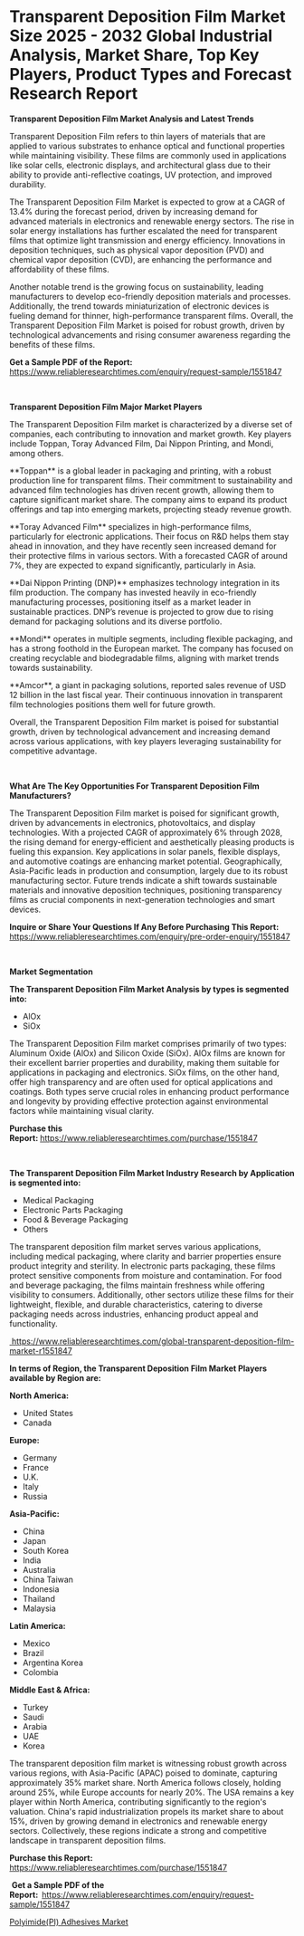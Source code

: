 <p><h1>Transparent Deposition Film Market Size 2025 - 2032 Global Industrial Analysis, Market Share, Top Key Players, Product Types and Forecast Research Report</h1></p><p><strong>Transparent Deposition Film Market Analysis and Latest Trends</strong></p>
<p><p>Transparent Deposition Film refers to thin layers of materials that are applied to various substrates to enhance optical and functional properties while maintaining visibility. These films are commonly used in applications like solar cells, electronic displays, and architectural glass due to their ability to provide anti-reflective coatings, UV protection, and improved durability.</p><p>The Transparent Deposition Film Market is expected to grow at a CAGR of 13.4% during the forecast period, driven by increasing demand for advanced materials in electronics and renewable energy sectors. The rise in solar energy installations has further escalated the need for transparent films that optimize light transmission and energy efficiency. Innovations in deposition techniques, such as physical vapor deposition (PVD) and chemical vapor deposition (CVD), are enhancing the performance and affordability of these films.</p><p>Another notable trend is the growing focus on sustainability, leading manufacturers to develop eco-friendly deposition materials and processes. Additionally, the trend towards miniaturization of electronic devices is fueling demand for thinner, high-performance transparent films. Overall, the Transparent Deposition Film Market is poised for robust growth, driven by technological advancements and rising consumer awareness regarding the benefits of these films.</p></p>
<p><strong>Get a Sample PDF of the Report:&nbsp;</strong> <a href="https://www.reliableresearchtimes.com/enquiry/request-sample/1551847?utm_campaign=3355&utm_medium=2&utm_source=Github&utm_content=ia&utm_term=02042025&utm_id=transparent-deposition-film">https://www.reliableresearchtimes.com/enquiry/request-sample/1551847</a></p>
<p>&nbsp;</p>
<p><strong>Transparent Deposition Film Major Market Players</strong></p>
<p><p>The Transparent Deposition Film market is characterized by a diverse set of companies, each contributing to innovation and market growth. Key players include Toppan, Toray Advanced Film, Dai Nippon Printing, and Mondi, among others.</p><p>**Toppan** is a global leader in packaging and printing, with a robust production line for transparent films. Their commitment to sustainability and advanced film technologies has driven recent growth, allowing them to capture significant market share. The company aims to expand its product offerings and tap into emerging markets, projecting steady revenue growth.</p><p>**Toray Advanced Film** specializes in high-performance films, particularly for electronic applications. Their focus on R&D helps them stay ahead in innovation, and they have recently seen increased demand for their protective films in various sectors. With a forecasted CAGR of around 7%, they are expected to expand significantly, particularly in Asia.</p><p>**Dai Nippon Printing (DNP)** emphasizes technology integration in its film production. The company has invested heavily in eco-friendly manufacturing processes, positioning itself as a market leader in sustainable practices. DNP’s revenue is projected to grow due to rising demand for packaging solutions and its diverse portfolio.</p><p>**Mondi** operates in multiple segments, including flexible packaging, and has a strong foothold in the European market. The company has focused on creating recyclable and biodegradable films, aligning with market trends towards sustainability.</p><p>**Amcor**, a giant in packaging solutions, reported sales revenue of USD 12 billion in the last fiscal year. Their continuous innovation in transparent film technologies positions them well for future growth.</p><p>Overall, the Transparent Deposition Film market is poised for substantial growth, driven by technological advancement and increasing demand across various applications, with key players leveraging sustainability for competitive advantage.</p></p>
<p>&nbsp;</p>
<p><strong>What Are The Key Opportunities For Transparent Deposition Film Manufacturers?</strong></p>
<p><p>The Transparent Deposition Film market is poised for significant growth, driven by advancements in electronics, photovoltaics, and display technologies. With a projected CAGR of approximately 6% through 2028, the rising demand for energy-efficient and aesthetically pleasing products is fueling this expansion. Key applications in solar panels, flexible displays, and automotive coatings are enhancing market potential. Geographically, Asia-Pacific leads in production and consumption, largely due to its robust manufacturing sector. Future trends indicate a shift towards sustainable materials and innovative deposition techniques, positioning transparency films as crucial components in next-generation technologies and smart devices.</p></p>
<p><strong>Inquire or Share Your Questions If Any Before Purchasing This Report:</strong> <a href="https://www.reliableresearchtimes.com/enquiry/pre-order-enquiry/1551847?utm_campaign=3355&utm_medium=2&utm_source=Github&utm_content=ia&utm_term=02042025&utm_id=transparent-deposition-film">https://www.reliableresearchtimes.com/enquiry/pre-order-enquiry/1551847</a></p>
<p>&nbsp;</p>
<p><strong>Market Segmentation</strong></p>
<p><strong>The Transparent Deposition Film Market Analysis by types is segmented into:</strong></p>
<p><ul><li>AlOx</li><li>SiOx</li></ul></p>
<p><p>The Transparent Deposition Film market comprises primarily of two types: Aluminum Oxide (AlOx) and Silicon Oxide (SiOx). AlOx films are known for their excellent barrier properties and durability, making them suitable for applications in packaging and electronics. SiOx films, on the other hand, offer high transparency and are often used for optical applications and coatings. Both types serve crucial roles in enhancing product performance and longevity by providing effective protection against environmental factors while maintaining visual clarity.</p></p>
<p><strong>Purchase this Report:&nbsp;</strong><a href="https://www.reliableresearchtimes.com/purchase/1551847?utm_campaign=3355&utm_medium=2&utm_source=Github&utm_content=ia&utm_term=02042025&utm_id=transparent-deposition-film">https://www.reliableresearchtimes.com/purchase/1551847</a></p>
<p>&nbsp;</p>
<p><strong>The Transparent Deposition Film Market Industry Research by Application is segmented into:</strong></p>
<p><ul><li>Medical Packaging</li><li>Electronic Parts Packaging</li><li>Food & Beverage Packaging</li><li>Others</li></ul></p>
<p><p>The transparent deposition film market serves various applications, including medical packaging, where clarity and barrier properties ensure product integrity and sterility. In electronic parts packaging, these films protect sensitive components from moisture and contamination. For food and beverage packaging, the films maintain freshness while offering visibility to consumers. Additionally, other sectors utilize these films for their lightweight, flexible, and durable characteristics, catering to diverse packaging needs across industries, enhancing product appeal and functionality.</p></p>
<p><a href="https://www.reliableresearchtimes.com/global-transparent-deposition-film-market-r1551847?utm_campaign=3355&utm_medium=2&utm_source=Github&utm_content=ia&utm_term=02042025&utm_id=transparent-deposition-film">&nbsp;https://www.reliableresearchtimes.com/global-transparent-deposition-film-market-r1551847</a></p>
<p><strong>In terms of Region, the Transparent Deposition Film Market Players available by Region are:</strong></p>
<p>
    <p> <strong> North America: </strong>
        <ul>
            <li>United States</li>
            <li>Canada</li>
        </ul>
        </p> 
    <p> <strong> Europe: </strong>
        <ul>
            <li>Germany</li>
            <li>France</li>
            <li>U.K.</li>
            <li>Italy</li>
            <li>Russia</li>
        </ul>
        </p> 
    <p> <strong> Asia-Pacific: </strong>
        <ul>
            <li>China</li>
            <li>Japan</li>
            <li>South Korea</li>
            <li>India</li>
            <li>Australia</li>
            <li>China Taiwan</li>
            <li>Indonesia</li>
            <li>Thailand</li>
            <li>Malaysia</li>
        </ul>
        </p> 
    <p> <strong> Latin America: </strong>
        <ul>
            <li>Mexico</li>
            <li>Brazil</li>
            <li>Argentina Korea</li>
            <li>Colombia</li>
        </ul>
        </p> 
    <p> <strong> Middle East & Africa: </strong>
        <ul>
            <li>Turkey</li>
            <li>Saudi</li>
            <li>Arabia</li>
            <li>UAE</li>
            <li>Korea</li>
        </ul>
    </p>
    </p>
<p><p>The transparent deposition film market is witnessing robust growth across various regions, with Asia-Pacific (APAC) poised to dominate, capturing approximately 35% market share. North America follows closely, holding around 25%, while Europe accounts for nearly 20%. The USA remains a key player within North America, contributing significantly to the region's valuation. China's rapid industrialization propels its market share to about 15%, driven by growing demand in electronics and renewable energy sectors. Collectively, these regions indicate a strong and competitive landscape in transparent deposition films.</p></p>
<p><strong>Purchase this Report: </strong><a href="https://www.reliableresearchtimes.com/purchase/1551847?utm_campaign=3355&utm_medium=2&utm_source=Github&utm_content=ia&utm_term=02042025&utm_id=transparent-deposition-film">https://www.reliableresearchtimes.com/purchase/1551847</a></p>
<p>&nbsp;<strong>Get a Sample PDF of the Report:&nbsp;&nbsp;</strong><a href="https://www.reliableresearchtimes.com/enquiry/request-sample/1551847?utm_campaign=3355&utm_medium=2&utm_source=Github&utm_content=ia&utm_term=02042025&utm_id=transparent-deposition-film">https://www.reliableresearchtimes.com/enquiry/request-sample/1551847</a></p>
<p><strong></strong></p>
<p><p><a href="https://github.com/xanaanenkaly/Market-Research-Report-List-1/blob/main/polyimidepi-adhesives-market.md?utm_campaign=3355&utm_medium=2&utm_source=Github&utm_content=ia&utm_term=02042025&utm_id=transparent-deposition-film">Polyimide(PI) Adhesives Market</a></p></p>